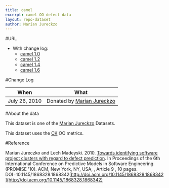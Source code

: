 ```yaml
---
title: camel
excerpt: camel OO defect data
layout: repo-dataset
author: Marian Jureckzo
---
```



#URL

  * With change log: 
    * [camel 1.0](https://terapromise.csc.ncsu.edu:8443/svn/repo/defect/ck/camel/camel-1.0)
    * [camel 1.2](https://terapromise.csc.ncsu.edu:8443/svn/repo/defect/ck/camel/camel-1.2)
    * [camel 1.4](https://terapromise.csc.ncsu.edu:8443/svn/repo/defect/ck/camel/camel-1.4)
    * [camel 1.6](https://terapromise.csc.ncsu.edu:8443/svn/repo/defect/ck/camel/camel-1.6)

#Change Log

When | What
---- | ----
July 26, 2010 | Donated by [Marian Jureckzo](/repo/people/data-donors/promise3.html)

#About the data

This dataset is one of the [Marian Jureckzo](/repo/people/data-donors/promise3.html) Datasets.

This dataset uses the [CK](/repo/defect/ck) OO metrics.

#Reference

Marian Jureczko and Lech Madeyski. 2010. [Towards identifying software project clusters with regard to defect prediction](http://dl.acm.org/citation.cfm?id=1868328.1868342&coll=DL&dl=GUIDE&CFID=96280125&CFTOKEN=47274353). In
Proceedings of the 6th International Conference on Predictive
Models in Software Engineering (PROMISE '10). ACM, New York,
NY, USA, , Article 9 , 10 pages. DOI=10.1145/1868328.1868342[http://doi.acm.org/10.1145/1868328.1868342](http://doi.acm.org/10.1145/1868328.1868342)
